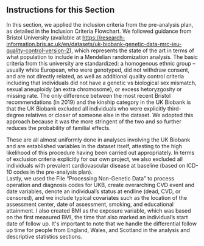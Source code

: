 Instructions for this Section
------------

In this section, we applied the inclusion criteria from the pre-analysis plan, as detailed in the Inclusion Criteria Flowchart. We followed guidance from Bristol University (available at https://research-information.bris.ac.uk/en/datasets/uk-biobank-genetic-data-mrc-ieu-quality-control-version-2), which represents the state of the art in terms of what population to include in a Mendelian randomization analysis. The basic criteria from this university are standardized: a homogenous ethnic group – usually white European, who were genotyped, did not withdraw consent, and are not directly related, as well as additional quality control criteria including that individuals did not have a genetic vs biological sex mismatch, sexual aneuploidy (an extra chromosome), or excess hetoryzgosity or missing rate. The only difference between the most recent Bristol recommendations (in 2019) and the kinship category in the UK Biobank is that the UK Biobank excluded all individuals who were explicitly third-degree relatives or closer of someone else in the dataset. We adopted this approach because it was the more stringent of the two and so further reduces the probability of familial effects.

These are all almost uniformly done in analyses involving the UK Biobank and are established variables in the dataset itself, attesting to the high likelihood of this procedure having been carried out appropriately.
In terms of exclusion criteria explicitly for our own project, we also excluded all individuals with prevalent cardiovascular disease at baseline (based on ICD-10 codes in the pre-analysis plan).  
Lastly, we used the File “Processing Non-Genetic Data” to process operation and diagnosis codes for UKB, create overarching CVD event and date variables, denote an individual’s status at endline (dead, CVD, or censored), and we include typical covariates such as the location of the assessment center, date of assessment, smoking, and educational attainment. I also created BMI as the exposure variable, which was based on the first measured BMI, the time that also marked an individual’s start date of follow up. It's important to note that we handle the differential follow up time for people from England, Wales, and Scotland in the analysis and descriptive statistics sections.

